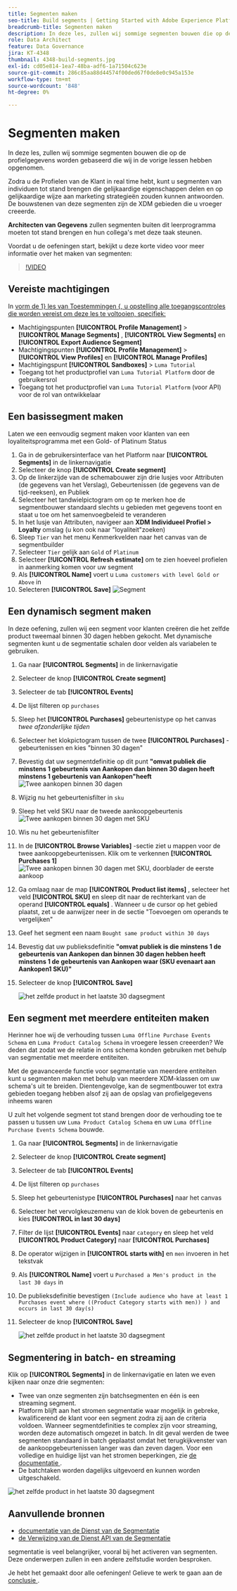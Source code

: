 ```yaml
---
title: Segmenten maken
seo-title: Build segments | Getting Started with Adobe Experience Platform for Data Architects and Data Engineers
breadcrumb-title: Segmenten maken
description: In deze les, zullen wij sommige segmenten bouwen die op de profielgegevens worden gebaseerd die wij in de vorige lessen hebben ingegeten.
role: Data Architect
feature: Data Governance
jira: KT-4348
thumbnail: 4348-build-segments.jpg
exl-id: cd05e814-1ea7-48ba-adf6-1a71504c623e
source-git-commit: 286c85aa88d44574f00ded67f0de8e0c945a153e
workflow-type: tm+mt
source-wordcount: '848'
ht-degree: 0%

---
```


# Segmenten maken

<!-- 30 min-->
In deze les, zullen wij sommige segmenten bouwen die op de profielgegevens worden gebaseerd die wij in de vorige lessen hebben opgenomen.

Zodra u de Profielen van de Klant in real time hebt, kunt u segmenten van individuen tot stand brengen die gelijkaardige eigenschappen delen en op gelijkaardige wijze aan marketing strategieën zouden kunnen antwoorden. De bouwstenen van deze segmenten zijn de XDM gebieden die u vroeger creeerde.

**Architecten van Gegevens** zullen segmenten buiten dit leerprogramma moeten tot stand brengen en hun collega&#39;s met deze taak steunen.

Voordat u de oefeningen start, bekijkt u deze korte video voor meer informatie over het maken van segmenten:
>[!VIDEO](https://video.tv.adobe.com/v/27254?learn=on&enablevpops)


## Vereiste machtigingen

In [ vorm de 1&rbrace; les van Toestemmingen &lbrace;, u opstelling alle toegangscontroles die worden vereist om deze les te voltooien, specifiek:](configure-permissions.md)

* Machtigingspunten **[!UICONTROL Profile Management]** > **[!UICONTROL Manage Segments]** , **[!UICONTROL View Segments]** en **[!UICONTROL Export Audience Segment]**
* Machtigingspunten **[!UICONTROL Profile Management]** > **[!UICONTROL View Profiles]** en **[!UICONTROL Manage Profiles]**
* Machtigingspunt **[!UICONTROL Sandboxes]** > `Luma Tutorial`
* Toegang tot het productprofiel van `Luma Tutorial Platform` door de gebruikersrol
* Toegang tot het productprofiel van `Luma Tutorial Platform` (voor API) voor de rol van ontwikkelaar

## Een basissegment maken

Laten we een eenvoudig segment maken voor klanten van een loyaliteitsprogramma met een Gold- of Platinum Status

1. Ga in de gebruikersinterface van het Platform naar **[!UICONTROL Segments]** in de linkernavigatie
1. Selecteer de knop **[!UICONTROL Create segment]**
1. Op de linkerzijde van de schemabouwer zijn drie lusjes voor Attributen (de gegevens van het Verslag), Gebeurtenissen (de gegevens van de tijd-reeksen), en Publiek
1. Selecteer het tandwielpictogram om op te merken hoe de segmentbouwer standaard slechts u gebieden met gegevens toont en staat u toe om het samenvoegbeleid te veranderen
1. In het lusje van Attributen, navigeer aan **XDM Individueel Profiel > Loyalty** omslag (u kon ook naar &quot;loyaliteit&quot;zoeken)
1. Sleep `Tier` van het menu Kenmerkvelden naar het canvas van de segmentbuilder
1. Selecteer `Tier` gelijk aan `Gold` of `Platinum`
1. Selecteer **[!UICONTROL Refresh estimate]** om te zien hoeveel profielen in aanmerking komen voor uw segment
1. Als **[!UICONTROL Name]** voert u `Luma customers with level Gold or Above` in
1. Selecteren **[!UICONTROL Save]**
   ![ Segment ](assets/segment-goldOrAbove.png)

<!--## Build a sequential segment-->

## Een dynamisch segment maken

In deze oefening, zullen wij een segment voor klanten creëren die het zelfde product tweemaal binnen 30 dagen hebben gekocht. Met dynamische segmenten kunt u de segmentatie schalen door velden als variabelen te gebruiken.

1. Ga naar **[!UICONTROL Segments]** in de linkernavigatie
1. Selecteer de knop **[!UICONTROL Create segment]**
1. Selecteer de tab **[!UICONTROL Events]**
1. De lijst filteren op `purchases`
1. Sleep het **[!UICONTROL Purchases]** gebeurtenistype op het canvas _twee afzonderlijke tijden_
1. Selecteer het klokpictogram tussen de twee **[!UICONTROL Purchases]** -gebeurtenissen en kies &quot;binnen 30 dagen&quot;
1. Bevestig dat uw segmentdefinitie op dit punt **&quot;omvat publiek die minstens 1 gebeurtenis van Aankopen dan binnen 30 dagen heeft minstens 1 gebeurtenis van Aankopen&quot;heeft**
   ![ Twee aankopen binnen 30 dagen ](assets/segment-twoPurchases.png)
1. Wijzig nu het gebeurtenisfilter in `sku`
1. Sleep het veld SKU naar de tweede aankoopgebeurtenis
   ![ Twee aankopen binnen 30 dagen met SKU ](assets/segment-twoPurchases-addSku.png)
1. Wis nu het gebeurtenisfilter
1. In de **[!UICONTROL Browse Variables]** -sectie ziet u mappen voor de twee aankoopgebeurtenissen. Klik om te verkennen **[!UICONTROL Purchases 1]**\
   ![ Twee aankopen binnen 30 dagen met SKU, doorblader de eerste aankoop ](assets/segment-twoPurchases-browsePurchaseOne.png)
1. Ga omlaag naar de map **[!UICONTROL Product list items]** , selecteer het veld **[!UICONTROL SKU]** en sleep dit naar de rechterkant van de operand **[!UICONTROL equals]** . Wanneer u de cursor op het gebied plaatst, zet u de aanwijzer neer in de sectie &quot;Toevoegen om operands te vergelijken&quot;
1. Geef het segment een naam `Bought same product within 30 days`
1. Bevestig dat uw publieksdefinitie **&quot;omvat publiek is die minstens 1 de gebeurtenis van Aankopen dan binnen 30 dagen hebben heeft minstens 1 de gebeurtenis van Aankopen waar (SKU evenaart aan Aankopen1 SKU)&quot;**
1. Selecteer de knop **[!UICONTROL Save]**

   ![ het zelfde product in het laatste 30 dagsegment ](assets/segment-boughtSameProduct.png)

## Een segment met meerdere entiteiten maken

Herinner hoe wij de verhouding tussen `Luma Offline Purchase Events Schema` en `Luma Product Catalog Schema` in vroegere lessen creeerden? We deden dat zodat we de relatie in ons schema konden gebruiken met behulp van segmentatie met meerdere entiteiten.

Met de geavanceerde functie voor segmentatie van meerdere entiteiten kunt u segmenten maken met behulp van meerdere XDM-klassen om uw schema&#39;s uit te breiden. Dientengevolge, kan de segmentbouwer tot extra gebieden toegang hebben alsof zij aan de opslag van profielgegevens inheems waren

U zult het volgende segment tot stand brengen door de verhouding toe te passen u tussen uw `Luma Product Catalog Schema` en uw `Luma Offline Purchase Events Schema` bouwde.

1. Ga naar **[!UICONTROL Segments]** in de linkernavigatie
1. Selecteer de knop **[!UICONTROL Create segment]**
1. Selecteer de tab **[!UICONTROL Events]**
1. De lijst filteren op `purchases`
1. Sleep het gebeurtenistype **[!UICONTROL Purchases]** naar het canvas
1. Selecteer het vervolgkeuzemenu van de klok boven de gebeurtenis en kies **[!UICONTROL in last 30 days]**
1. Filter de lijst **[!UICONTROL Events]** naar `category` en sleep het veld **[!UICONTROL Product Category]** naar **[!UICONTROL Purchases]**
1. De operator wijzigen in **[!UICONTROL starts with]** en `men` invoeren in het tekstvak
1. Als **[!UICONTROL Name]** voert u `Purchased a Men's product in the last 30 days` in
1. De publieksdefinitie bevestigen `(Include audience who have at least 1 Purchases event where ((Product Category starts with men)) ) and occurs in last 30 day(s)`
1. Selecteer de knop **[!UICONTROL Save]**

   ![ het zelfde product in het laatste 30 dagsegment ](assets/segment-purchasedMens.png)

## Segmentering in batch- en streaming

Klik op **[!UICONTROL Segments]** in de linkernavigatie en laten we even kijken naar onze drie segmenten:

* Twee van onze segmenten zijn batchsegmenten en één is een streaming segment.
* Platform blijft aan het stromen segmentatie waar mogelijk in gebreke, kwalificerend de klant voor een segment zodra zij aan de criteria voldoen. Wanneer segmentdefinities te complex zijn voor streaming, worden deze automatisch omgezet in batch. In dit geval werden de twee segmenten standaard in batch geplaatst omdat het terugkijkvenster van de aankoopgebeurtenissen langer was dan zeven dagen. Voor een volledige en huidige lijst van het stromen beperkingen, zie [ de documentatie ](https://experienceleague.adobe.com/docs/experience-platform/segmentation/ui/streaming-segmentation.html?lang=nl-NL).
* De batchtaken worden dagelijks uitgevoerd en kunnen worden uitgeschakeld.

![ het zelfde product in het laatste 30 dagsegment ](assets/segment-review.png)

## Aanvullende bronnen

* [ documentatie van de Dienst van de Segmentatie ](https://experienceleague.adobe.com/docs/experience-platform/segmentation/home.html?lang=nl-NL)
* [ de Verwijzing van de Dienst API van de Segmentatie ](https://www.adobe.io/experience-platform-apis/references/segmentation/)

segmentatie is veel belangrijker, vooral bij het activeren van segmenten. Deze onderwerpen zullen in een andere zelfstudie worden besproken.

Je hebt het gemaakt door alle oefeningen! Gelieve te werk te gaan aan de [ conclusie ](conclusion.md).
